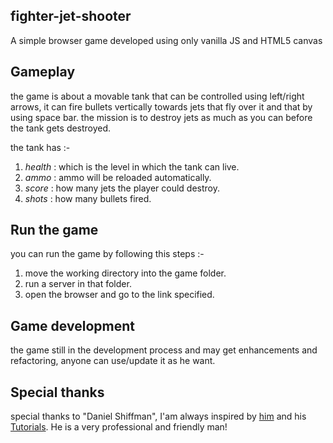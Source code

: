 ## fighter-jet-shooter

A simple browser game developed using only vanilla JS and HTML5 canvas

## Gameplay

the game is about a movable tank that can be controlled using left/right arrows, it can fire bullets vertically towards jets that fly over it and that by using space bar.
the mission is to destroy jets as much as you can before the tank gets destroyed.

the tank has :- 

1. *health* : which is the level in which the tank can live.
2. *ammo*   : ammo will be reloaded automatically.
3. *score*  : how many jets the player could destroy.
4. *shots*  : how many bullets fired.

## Run the game

you can run the game by following this steps :-

1. move the working directory into the game folder.
2. run a server in that folder.
3. open the browser and go to the link specified.

## Game development

the game still in the development process and may get enhancements and refactoring, anyone can use/update it as he want.

## Special thanks

special thanks to "Daniel Shiffman", I'am always inspired by [him](https://twitter.com/thecodingtrain) and his [Tutorials](https://www.youtube.com/user/shiffman). He is a very professional and friendly man!
